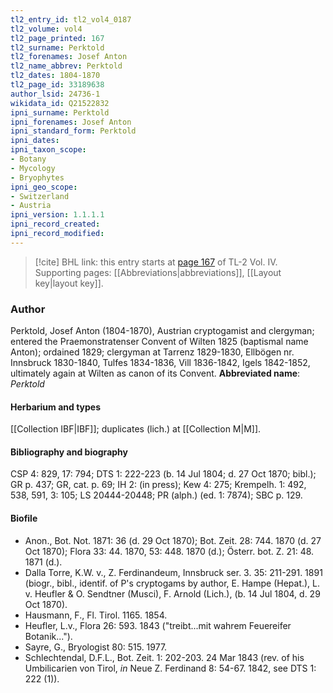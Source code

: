 ```yaml
---
tl2_entry_id: tl2_vol4_0187
tl2_volume: vol4
tl2_page_printed: 167
tl2_surname: Perktold
tl2_forenames: Josef Anton
tl2_name_abbrev: Perktold
tl2_dates: 1804-1870
tl2_page_id: 33189638
author_lsid: 24736-1
wikidata_id: Q21522832
ipni_surname: Perktold
ipni_forenames: Josef Anton
ipni_standard_form: Perktold
ipni_dates: 
ipni_taxon_scope: 
- Botany
- Mycology
- Bryophytes
ipni_geo_scope: 
- Switzerland
- Austria
ipni_version: 1.1.1.1
ipni_record_created: 
ipni_record_modified:
---
```



> [!cite] BHL link: this entry starts at [page 167](https://www.biodiversitylibrary.org/page/33189638) of TL-2 Vol. IV.
> Supporting pages: [[Abbreviations|abbreviations]], [[Layout key|layout key]].

### Author

Perktold, Josef Anton (1804-1870), Austrian cryptogamist and clergyman; entered the Praemonstratenser Convent of Wilten 1825 (baptismal name Anton); ordained 1829; clergyman at Tarrenz 1829-1830, Ellbögen nr. Innsbruck 1830-1840, Tulfes 1834-1836, Vill 1836-1842, Igels 1842-1852, ultimately again at Wilten as canon of its Convent. 
**Abbreviated name**: *Perktold*

#### Herbarium and types

[[Collection IBF|IBF]]; duplicates (lich.) at [[Collection M|M]].

#### Bibliography and biography

CSP 4: 829, 17: 794; DTS 1: 222-223 (b. 14 Jul 1804; d. 27 Oct 1870; bibl.); GR p. 437; GR, cat. p. 69; IH 2: (in press); Kew 4: 275; Krempelh. 1: 492, 538, 591, 3: 105; LS 20444-20448; PR (alph.) (ed. 1: 7874); SBC p. 129.

#### Biofile

- Anon., Bot. Not. 1871: 36 (d. 29 Oct 1870); Bot. Zeit. 28: 744. 1870 (d. 27 Oct 1870); Flora 33: 44. 1870, 53: 448. 1870 (d.); Österr. bot. Z. 21: 48. 1871 (d.).
- Dalla Torre, K.W. v., Z. Ferdinandeum, Innsbruck ser. 3. 35: 211-291. 1891 (biogr., bibl., identif. of P's cryptogams by author, E. Hampe (Hepat.), L. v. Heufler & O. Sendtner (Musci), F. Arnold (Lich.), (b. 14 Jul 1804, d. 29 Oct 1870).
- Hausmann, F., Fl. Tirol. 1165. 1854.
- Heufler, L.v., Flora 26: 593. 1843 ("treibt...mit wahrem Feuereifer Botanik...").
- Sayre, G., Bryologist 80: 515. 1977.
- Schlechtendal, D.F.L., Bot. Zeit. 1: 202-203. 24 Mar 1843 (rev. of his Umbilicarien von Tirol, *in* Neue Z. Ferdinand 8: 54-67. 1842, see DTS 1: 222 (1)).

